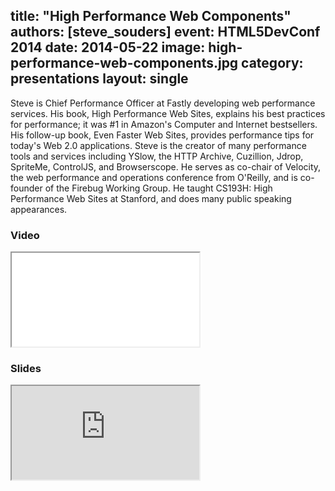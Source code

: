 title: "High Performance Web Components"
authors: [steve_souders]
event: HTML5DevConf 2014
date: 2014-05-22
image: high-performance-web-components.jpg
category: presentations
layout: single
---

Steve is Chief Performance Officer at Fastly developing web performance services. His book, High Performance Web Sites, explains his best practices for performance; it was #1 in Amazon's Computer and Internet bestsellers. His follow-up book, Even Faster Web Sites, provides performance tips for today's Web 2.0 applications. Steve is the creator of many performance tools and services including YSlow, the HTTP Archive, Cuzillion, Jdrop, SpriteMe, ControlJS, and Browserscope. He serves as co-chair of Velocity, the web performance and operations conference from O'Reilly, and is co-founder of the Firebug Working Group. He taught CS193H: High Performance Web Sites at Stanford, and does many public speaking appearances.

<!-- excerpt -->

### Video

<div class="iframe-wrap">
    <iframe src="//www.youtube.com/embed/m3EPIeKaDCU" itemprop="video"></iframe>
</div>

### Slides

<div class="iframe-wrap">
    <iframe src="http://www.slideshare.net/souders/high-performance-web-components-35001442"></iframe>
</div>
